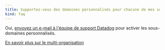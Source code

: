```yaml
---
title: Supportez-vous des domaines personnalisés pour chacune de mes sous-organisations?
kind: faq
---
```


Oui, [envoyez un e-mail à l'équipe de support Datadog][1] pour activer les sous-domaines personnalisés.

[En savoir plus sur le multi-organisation][2]

[1]: /help
[2]: /account_management/multi_organization
